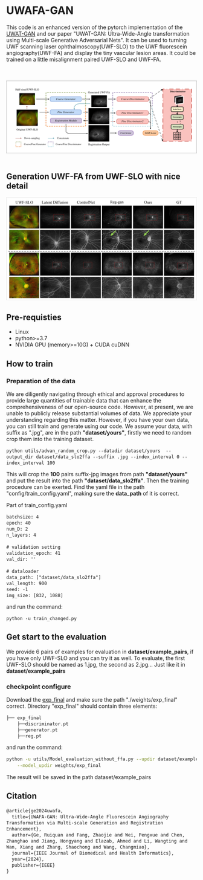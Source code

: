 # **UWAFA-GAN**
This code is an enhanced version of the pytorch implementation of the [UWAT-GAN](https://github.com/Tinysqua/UWAT-GAN) and our paper "UWAT-GAN: Ultra-Wide-Angle transformation using Multi-scale Generative Adversarial Nets". It can be used to turning UWF scanning laser ophthalmoscopy(UWF-SLO) to the UWF fluorescein angiography(UWF-FA) and display the tiny vascular lesion areas. It could be trained on a little misalignment paired UWF-SLO and UWF-FA. 

<br><br>
![](./asset/TMI_overall_architecture-1.png)
<br><br>

## Generation UWF-FA from UWF-SLO with nice detail 
![](asset/UWFAF-GAN_visual_comparison_page-0001.jpg)

## Pre-requisties
- Linux
- python>=3.7
- NVIDIA GPU (memory>=10G) + CUDA cuDNN

## How to train
### Preparation of the data
We are diligently navigating through ethical and approval procedures to provide large quantities of trainable data that can enhance the comprehensiveness of our open-source code. However, at present, we are unable to publicly release substantial volumes of data. We appreciate your understanding regarding this matter.
However, if you have your own data, you can still train and generate using our code.
We assume your data, with suffix as ".jpg", are in the path **"dataset/yours"**, firstly we need to random crop them into the training dataset. 
```
python utils/advan_random_crop.py --datadir dataset/yours  --output_dir dataset/data_slo2ffa --suffix .jpg --index_interval 0 --index_interval 100 
```
This will crop the **100** pairs suffix-jpg images from path **"dataset/yours"** and put the result into the path **"dataset/data_slo2ffa"**. Then the training procedure can be exerted. Find the yaml file in the path "config/train_config.yaml", making sure the **data_path** of it is correct. 

Part of train_config.yaml
```
batchsize: 4
epoch: 40
num_D: 2
n_layers: 4

# validation setting
validation_epoch: 41
val_dir: ''

# dataloader
data_path: ["dataset/data_slo2ffa"]
val_length: 900
seed: -1 
img_size: [832, 1088]
```

and run the command:
```
python -u train_changed.py
```

## Get start to the evaluation 
We provide 6 pairs of examples for evaluation in **dataset/example_pairs**, if you have only UWF-SLO and you can try it as well. To evaluate, the first UWF-SLO should be named as 1.jpg, the second as 2.jpg... Just like it in **dataset/example_pairs**
### checkpoint configure
Download the [exp_final](https://drive.google.com/drive/folders/1_Ax2anHkz2CfKJu68UXNNDQ-c7PShIpe?usp=sharing) and make sure the path "./weights/exp_final" correct. Directory "exp_final" should contain three elements:
```
├── exp_final
    ├──discriminator.pt
    ├──generator.pt
    ├──reg.pt
``` 

and run the command:
``` bash
python -u utils/Model_evaluation_without_ffa.py --updir dataset/example_pairs \
    --model_updir weights/exp_final
```

The result will be saved in the path dataset/example_pairs 

## Citation
```
@article{ge2024uwafa,
  title={UWAFA-GAN: Ultra-Wide-Angle Fluorescein Angiography Transformation via Multi-scale Generation and Registration Enhancement},
  author={Ge, Ruiquan and Fang, Zhaojie and Wei, Pengxue and Chen, Zhanghao and Jiang, Hongyang and Elazab, Ahmed and Li, Wangting and Wan, Xiang and Zhang, Shaochong and Wang, Changmiao},
  journal={IEEE Journal of Biomedical and Health Informatics},
  year={2024},
  publisher={IEEE}
}
```